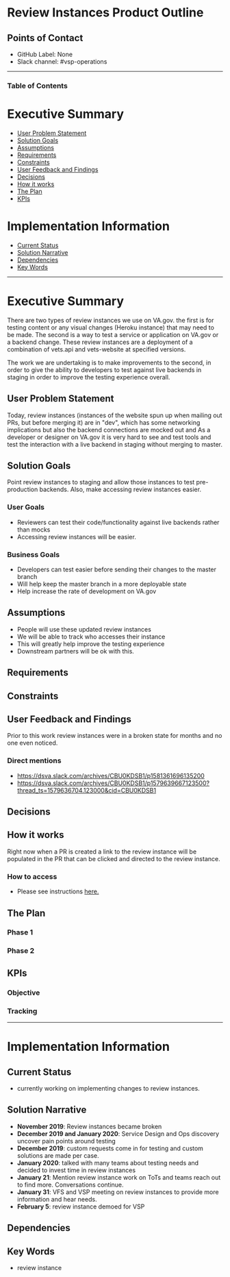 # Review Instances Product Outline

## Points of Contact
- GitHub Label: None
- Slack channel: #vsp-operations

 
---

### Table of Contents

# Executive Summary 
- [User Problem Statement](#user-problem-statement)
- [Solution Goals](#solution-goals)
- [Assumptions](#assumptions)
- [Requirements](#requirements)
- [Constraints](#constraints)
- [User Feedback and Findings](#user-feedback-and-findings)
- [Decisions](#decisions)
- [How it works](#how-it-works)
- [The Plan](#the-plan)
- [KPIs](#kpis)

# Implementation Information
- [Current Status](#current-status)
- [Solution Narrative](#solution-narrative)
- [Dependencies](#Dependencies)
- [Key Words](#key-words)


---
# Executive Summary

There are two types of review instances we use on VA.gov. the first is for testing content or any visual changes (Heroku instance) that may need to be made. The second is a way to test a service or application on VA.gov or a backend change. These review instances are a deployment of a combination of vets.api and vets-website at specified versions.

The work we are undertaking is to make improvements to the second, in order to give the ability to developers to test against live backends in staging in order to improve the testing experience overall. 

## User Problem Statement
Today, review instances (instances of the website spun up when mailing out PRs, but before merging it) are in "dev", which has some networking implications but also the backend connections are mocked out and As a developer or designer on VA.gov it is very hard to see and test tools and test the interaction with a live backend in staging without merging to master.

## Solution Goals

Point review instances to staging and allow those instances to test pre-production backends. Also, make accessing review instances easier. 

### User Goals
- Reviewers can test their code/functionality against live backends rather than mocks
- Accessing review instances will be easier.

### Business Goals
- Developers can test easier before sending their changes to the master branch
- Will help keep the master branch in a more deployable state
- Help increase the rate of development on VA.gov

## Assumptions
- People will use these updated review instances
- We will be able to track who accesses their instance
- This will greatly help improve the testing experience
- Downstream partners will be ok with this.

## Requirements  


## Constraints


## User Feedback and Findings
Prior to this work review instances were in a broken state for months and no one even noticed. 

### Direct mentions
- https://dsva.slack.com/archives/CBU0KDSB1/p1581361696135200
- https://dsva.slack.com/archives/CBU0KDSB1/p1579639667123500?thread_ts=1579636704.123000&cid=CBU0KDSB1

## Decisions


## How it works
Right now when a PR is created a link to the review instance will be populated in the PR that can be clicked and directed to the review instance. 

### How to access
- Please see instructions [here.](https://github.com/department-of-veterans-affairs/va.gov-team/blob/master/platform/engineering/backend/review-instances.md)

## The Plan

### Phase 1 

### Phase 2 


## KPIs
### Objective

### Tracking
---

# Implementation Information


## Current Status
- currently working on implementing changes to review instances.

## Solution Narrative
- **November 2019**: Review instances became broken 
- **December 2019 and January 2020**: Service Design and Ops discovery uncover pain points around testing
- **December 2019**: custom requests come in for testing and custom solutions are made per case. 
- **January 2020**: talked with many teams about testing needs and decided to invest time in review instances
- **January 21**: Mention review instance work on ToTs and teams reach out to find more. Conversations continue.
- **January 31**: VFS and VSP meeting on review instances to provide more information and hear needs.
- **February 5**: review instance demoed for VSP

## Dependencies


## Key Words
- review instance

